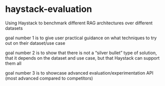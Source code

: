 # haystack-evaluation
Using Haystack to benchmark different RAG architectures over different datasets


goal number 1 is to give user practical guidance on what techniques to try out on their dataset/use case

goal number 2 is to show that there is not a “silver bullet” type of solution, 
that it depends on the dataset and use case, but that Haystack can support them all

goal number 3 is to showcase advanced evaluation/experimentation API (most advanced compared to competitors)